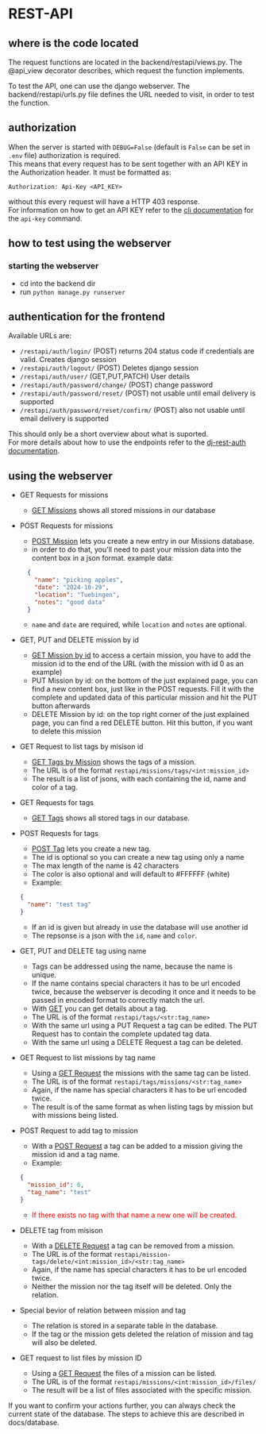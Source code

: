 # REST-API

## where is the code located
The request functions are located in the backend/restapi/views.py. The @api_view decorator describes, which request the function implements.

To test the API, one can use the django webserver. The backend/restapi/urls.py file defines the URL needed to visit, in order to test the function.

## authorization
When the server is started with `DEBUG=False` (default is `False` can be set in `.env` file) authorization is required.\
This means that every request has to be sent together with an API KEY in the Authorization header. It must be formatted as:
```
Authorization: Api-Key <API_KEY>
```
without this every request will have a HTTP 403 response.\
For information on how to get an API KEY refer to the [cli documentation](https://github.com/brendel-group/mission_db/blob/main/docs/cli/README.md) for the `api-key` command.

## how to test using the webserver
### starting the webserver
- cd into the backend dir
- run `python manage.py runserver`

## authentication for the frontend
Available URLs are:
- `/restapi/auth/login/` (POST) returns 204 status code if credentials are valid. Creates django session
- `/restapi/auth/logout/` (POST) Deletes django session
- `/restapi/auth/user/` (GET,PUT,PATCH) User details
- `/restapi/auth/password/change/` (POST) change password
- `/restapi/auth/password/reset/` (POST) not usable until email delivery is supported
- `/restapi/auth/password/reset/confirm/` (POST) also not usable until email delivery is supported

This should only be a short overview about what is suported.\
For more details about how to use the endpoints refer to the [dj-rest-auth documentation](https://dj-rest-auth.readthedocs.io/en/latest/api_endpoints.html).

## using the webserver
- GET Requests for missions
    - [GET Missions](http://127.0.0.1:8000/restapi/missions/) shows all stored missions in our database
- POST Requests for missions
    - [POST Mission](http://127.0.0.1:8000/restapi/missions/create) lets you create a new entry in our Missions database.
    - in order to do that, you'll need to past your mission data into the content box in a json format. example data:
    ```json
      {
        "name": "picking apples",
        "date": "2024-10-29",
        "location": "Tuebingen",
        "notes": "good data"
      }  
    ```
    - `name` and `date` are required, while `location` and `notes` are optional.

- GET, PUT and DELETE mission by id
    - [GET Mission by id](http://127.0.0.1:8000/restapi/missions/0) to access a certain mission, you have to add the mission id to the end of the URL (with the mission with id 0 as an example)
    - PUT Mission by id: on the bottom of the just explained page, you can find a new content box, just like in the POST requests. Fill it with the complete and updated data of this particular mission and hit the PUT button afterwards
    - DELETE Mission by id: on the top right corner of the just explained page, you can find a red DELETE button. Hit this button, if you want to delete this mission

- GET Request to list tags by misison id
  - [GET Tags by Mission](http://localhost:8000/restapi/missions/tags/6) shows the tags of a mission.
  - The URL is of the format `restapi/missions/tags/<int:mission_id>`
  - The result is a list of jsons, with each containing the id, name and color of a tag.

- GET Requests for tags
    - [GET Tags](http://localhost:8000/restapi/tags/) shows all stored tags in our database.
- POST Requests for tags
    - [POST Tag](http://localhost:8000/restapi/tags/create/) lets you create a new tag.
    - The id is optional so you can create a new tag using only a name
    - The max length of the name is 42 characters
    - The color is also optional and will default to #FFFFFF (white)
    - Example: 
    ```json
    {
      "name": "test tag"
    }
    ```
    - If an id is given but already in use the database will use another id
    - The repsonse is a json with the `id`, `name` and `color`.
- GET, PUT and DELETE tag using name
    - Tags can be addressed using the name, because the name is unique.
    - If the name contains special characters it has to be url encoded twice, because the webserver is decoding it once and it needs to be passed in encoded format to correctly match the url.
    - With [GET](http://localhost:8000/restapi/tags/test%20tag) you can get details about a tag.
    - The URL is of the format `restapi/tags/<str:tag_name>`
    - With the same url using a PUT Request a tag can be edited. The PUT Request has to contain the complete updated tag data.
    - With the same url using a DELETE Request a tag can be deleted.

- GET Request to list missions by tag name
  - Using a [GET Request](http://localhost:8000/restapi/tags/missions/test%20tag) the missions with the same tag can be listed.
  - The URL is of the format `restapi/tags/missions/<str:tag_name>`
  - Again, if the name has special characters it has to be url encoded twice.
  - The result is of the same format as when listing tags by mission but with missions being listed.
- POST Request to add tag to mission
  - With a [POST Request](http://localhost:8000/restapi/mission-tags/create/) a tag can be added to a mission giving the mission id and a tag name.
  - Example:
  ```json
  {
    "mission_id": 6,
    "tag_name": "test"
  }
  ```
  - <span style="color:red">If there exists no tag with that name a new one will be created.</span>

- DELETE tag from misison
  - With a [DELETE Request](http://localhost:8000/restapi/mission-tags/delete/6/test) a tag can be removed from a mission.
  - The URL is of the format `restapi/mission-tags/delete/<int:mission_id>/<str:tag_name>`
  - Again, if the name has special characters it has to be url encoded twice.
  - Neither the mission nor the tag itself will be deleted. Only the relation.

- Special bevior of relation between mission and tag
  - The relation is stored in a separate table in the database.
  - If the tag or the mission gets deleted the relation of mission and tag will also be deleted.

- GET request to list files by mission ID
  - Using a [GET Request](http://localhost:8000/restapi/missions/0/files) the files of a mission can be listed.
  - The URL is of the format `restapi/missions/<int:mission_id>/files/`
  - The result will be a list of files associated with the specific mission.

If you want to confirm your actions further, you can always check the current state of the database. The steps to achieve this are described in docs/database.
